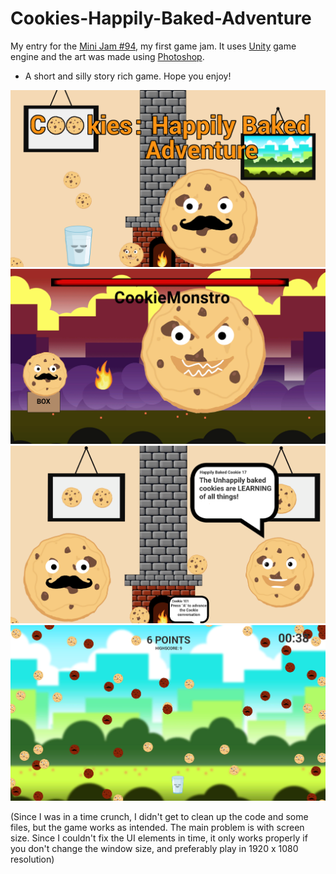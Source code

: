 # Cookies-Happily-Baked-Adventure
My entry for the [Mini Jam #94](https://itch.io/jam/mini-jam-94-baking), my first game jam.
It uses [Unity](https://unity.com) game engine and the art was made using [Photoshop](https://www.adobe.com/products/photoshop.html).
- A short and silly story rich game. 
 Hope you enjoy!
 
 <img src="Game/Assets/Images/poster.png">
 <img src="Game/Assets/Images/scr4.png">
 <img src="Game/Assets/Images/scr2.png">
 <img src="Game/Assets/Images/scr1.png">
 
 (Since I was in a time crunch, I didn't get to clean up the code and some files, but the game works as intended.
 The main problem is with screen size. Since I couldn't fix the UI elements in time, it only works properly if you don't change the window size, and preferably
 play in 1920 x 1080 resolution)
